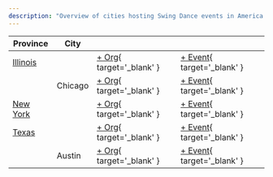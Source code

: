 ```yaml
---
description: "Overview of cities hosting Swing Dance events in America."
---
```


| Province | City | | |
| --- | --- | --- | --- |
| [Illinois](by_city.md#illinois) | | [+ Org](https://github.com/swingdance/orgs/issues/new?assignees=&labels=add+org&projects=&template=02-add_entity.yml&title=%5Ben_US%5D%20%3CName%3E&region=en_US&province=Illinois&city=){ target='_blank' } | [+ Event](https://github.com/swingdance/events/issues/new?assignees=&labels=add+event&projects=&template=02-add_entity.yml&title=%5B2024%2Fen_US%5D%20%3CName%3E&region=en_US&province=Illinois&city=&org_id=&date_starts=2024-&date_ends=2024-){ target='_blank' } |
| | Chicago | [+ Org](https://github.com/swingdance/orgs/issues/new?assignees=&labels=add+org&projects=&template=02-add_entity.yml&title=%5Ben_US%5D%20%3CName%3E&region=en_US&province=Illinois&city=Chicago){ target='_blank' } | [+ Event](https://github.com/swingdance/events/issues/new?assignees=&labels=add+event&projects=&template=02-add_entity.yml&title=%5B2024%2Fen_US%5D%20%3CName%3E&region=en_US&province=Illinois&city=Chicago&org_id=&date_starts=2024-&date_ends=2024-){ target='_blank' } |
| [New York](by_city.md#new-york) | | [+ Org](https://github.com/swingdance/orgs/issues/new?assignees=&labels=add+org&projects=&template=02-add_entity.yml&title=%5Ben_US%5D%20%3CName%3E&region=en_US&province=New%20York&city=New%20York){ target='_blank' } | [+ Event](https://github.com/swingdance/events/issues/new?assignees=&labels=add+event&projects=&template=02-add_entity.yml&title=%5B2024%2Fen_US%5D%20%3CName%3E&region=en_US&province=New%20York&city=New%20York&org_id=&date_starts=2024-&date_ends=2024-){ target='_blank' } |
| [Texas](by_city.md#texas) | | [+ Org](https://github.com/swingdance/orgs/issues/new?assignees=&labels=add+org&projects=&template=02-add_entity.yml&title=%5Ben_US%5D%20%3CName%3E&region=en_US&province=Texas&city=){ target='_blank' } | [+ Event](https://github.com/swingdance/events/issues/new?assignees=&labels=add+event&projects=&template=02-add_entity.yml&title=%5B2024%2Fen_US%5D%20%3CName%3E&region=en_US&province=Texas&city=&org_id=&date_starts=2024-&date_ends=2024-){ target='_blank' } |
| | Austin | [+ Org](https://github.com/swingdance/orgs/issues/new?assignees=&labels=add+org&projects=&template=02-add_entity.yml&title=%5Ben_US%5D%20%3CName%3E&region=en_US&province=Texas&city=Austin){ target='_blank' } | [+ Event](https://github.com/swingdance/events/issues/new?assignees=&labels=add+event&projects=&template=02-add_entity.yml&title=%5B2024%2Fen_US%5D%20%3CName%3E&region=en_US&province=Texas&city=Austin&org_id=&date_starts=2024-&date_ends=2024-){ target='_blank' } |
